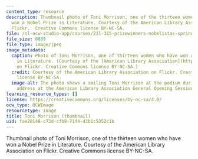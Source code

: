 ```yaml
---
content_type: resource
description: Thumbnail photo of Toni Morrison, one of the thirteen women who have
  won a Nobel Prize in Literature. Courtesy of the American Library Association on
  Flickr.  Creative Commons license BY-NC-SA.
file: /ol-ocw-studio-app/courses/21l-315-prizewinners-nobelistas-spring-2014/fae20148c73dcfb871f443b1c5352c1b_21l-315s14-th.jpg
file_size: 8889
file_type: image/jpeg
image_metadata:
  caption: Photo of Toni Morrison, one of thirteen women who have won a Nobel Prize
    in Literature. (Courtesy of the [American Library Association](https://www.flickr.com/photos/ala_members/4739834565/in/photolist-8dQTFB-8dU9Eq-7PvPtv)
    on Flickr. Creative Commons license BY-NC-SA.)
  credit: Courtesy of the American Library Association on Flickr. Creative Commons
    license BY-NC-SA.
  image-alt: The photo shows a smiling Toni Morrison at the podium during her keynote
    address at the American Library Association General Opening Session in 2010.
learning_resource_types: []
license: https://creativecommons.org/licenses/by-nc-sa/4.0/
ocw_type: OCWImage
resourcetype: Image
title: Toni Morrison (thumbnail)
uid: fae20148-c73d-cfb8-71f4-43b1c5352c1b
---
```

Thumbnail photo of Toni Morrison, one of the thirteen women who have won a Nobel Prize in Literature. Courtesy of the American Library Association on Flickr.  Creative Commons license BY-NC-SA.